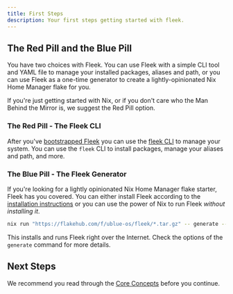 ```yaml
---
title: First Steps
description: Your first steps getting started with fleek.
---
```


## The Red Pill and the Blue Pill

You have two choices with Fleek. You can use Fleek with a simple CLI tool and YAML file to manage your installed packages, aliases and path, or you can use Fleek as a one-time generator to create a lightly-opinionated Nix Home Manager flake for you.

If you're just getting started with Nix, or if you don't care who the Man Behind the Mirror is, we suggest the Red Pill option.

### The Red Pill - The Fleek CLI

After you've [bootstrapped Fleek](/docs/installation) you can use the [fleek CLI](/docs/cli/fleek) to manage your system. You can use the `fleek` CLI to install packages, manage your aliases and path, and more.


### The Blue Pill - The Fleek Generator

If you're looking for a lightly opinionated Nix Home Manager flake starter, Fleek has you covered. You can either install Fleek according to the [installation instructions](/docs/installation) or you can use the power of Nix to run Fleek *without installing it*.

```bash
nix run "https://flakehub.com/f/ublue-os/fleek/*.tar.gz" -- generate --help
```

This installs and runs Fleek right over the Internet. Check the options of the `generate` command for more details.

## Next Steps

We recommend you read through the [Core Concepts](/docs/bling) before you continue.
